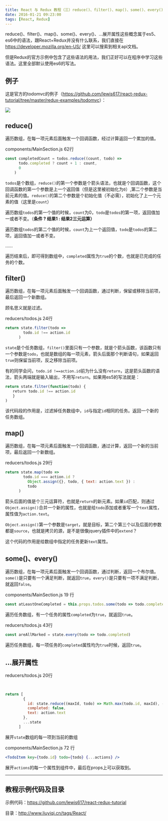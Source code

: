 ```yaml
---
title: React 与 Redux 教程（三）reduce()、filter()、map()、some()、every()、...展开属性
date: 2016-01-21 09:23:00
tags: [React, Redux]
---
```


reduce()、filter()、map()、some()、every()、...展开属性这些概念属于es5、es6中的语法，跟React+Redux并没有什么联系，我们直接在<https://developer.mozilla.org/en-US/> 这里可以搜索到相关api文档。

但是Redux的官方示例中包含了这些语法的用法，我们正好可以在程序中学习这些语法。这里全部默认使用es6的写法。

<!--more-->

## 例子

这是官方的todomvc的例子（<https://github.com/lewis617/react-redux-tutorial/tree/master/redux-examples/todomvc>）：

![](https://ws1.sinaimg.cn/large/83900b4egw1f9xtk41cryj208h04zt8o.jpg)

## reduce()

遍历数组，在每一项元素后面触发一个回调函数，经过计算返回一个累加的值。

components/MainSection.js 62行

```js 
const completedCount = todos.reduce((count, todo) =>
      todo.completed ? count + 1 : count,
      0
    )
```

`todos`是个数组，`reduce()`的第一个参数是个箭头语法，也就是个回调函数，这个回调函数的第一个参数是上一个返回值（但是这里被初始化为`0`）,第二个参数是当前元素的值。`reduce()`的第二个参数是个初始化值（不必需），初始化了上一个元素的值（这里是`count`）

遍历数组`todos`的第一个值的时候，`count`为0，`todo`是`todos`的第一项，返回值加一或者不变。（**条件 ? 结果1 : 结果2三元运算）**

遍历数组`todos`的第二个值的时候，`count`为上一个返回值，`todo`是`todos`的第二项，返回值加一或者不变。

……

遍历结束后，即可得到数组中，`completed`属性为`true`的个数，也就是已完成的任务的个数。

## filter()

遍历数组，在每一项元素后面触发一个回调函数，通过判断，保留或移除当前项，最后返回一个新数组。

顾名思义就是过滤。

reducers/todos.js 24行

```js
return state.filter(todo =>
        todo.id !== action.id
      )
```

`state`是个任务数组，`filter()`里面只有一个参数，就是个箭头函数，该函数只有一个参数是`todo`，也就是数组的每一项元素，箭头后面那个判断语句，如果返回`true`则保留当前项，反之移除当前项。

有的同学会问，`todo.id !==action.id`前为什么没有`return`，这是箭头函数的语法，箭头两端就是输入输出，不用写`return`。如果用es5的写法就是：

```js
return state.filter(function(todo) {  
　　return todo.id !== action.id  
　　}  
)
```
该代码段的作用是，过滤掉任务数组中，`id`与指定`id`相同的任务。返回一个新的任务数组。

## map()

遍历数组，在每一项元素后面触发一个回调函数，通过计算，返回一个新的当前项，最后返回一个新数组。

reducers/todos.js 29行

```js
return state.map(todo =>
        todo.id === action.id ?
          Object.assign({}, todo, { text: action.text }) :
          todo
      )
```

箭头后面的值是个三元运算符，也就是`return`的新元素。如果`id`匹配，则通过`Object.assign()`合并一个新的属性，也就是给`todo`添加或者重写一个`text`属性，属性值为`action.text`。

`Object.assign()`第一个参数是`target`，就是目标，第二个第三个以及后面的参数都是`source`，也就是拷贝的源，是不是很像jquery插件中的`extend`？

这个代码的作用是给数组中指定的任务更新`text`属性。

## some()、every()

遍历数组，在每一项元素后面触发一个回调函数，通过判断，返回一个布尔值。`some()`是只要有一个满足判断，就返回`true`，`every()`是只要有一项不满足判断，就返回`false`。

components/MainSection.js  19 行

```js
const atLeastOneCompleted = this.props.todos.some(todo => todo.completed)
```
遍历任务数组，有一个任务的属性`completed`为`true`，就返回`true`。

reducers/todos.js 43行

```js
const areAllMarked = state.every(todo => todo.completed)
```
遍历任务数组，每一项任务的`completed`属性均为`true`时候，返回`true`。

## ...展开属性

reducers/todos.js 20行

```js
    
    
return [
        {
          id: state.reduce((maxId, todo) => Math.max(todo.id, maxId), -1) + 1,
          completed: false,
          text: action.text
        }, 
        ...state
      ]
```

展开`state`数组的每一项到当前的数组

components/MainSection.js  72 行

```jsx harmony
<TodoItem key={todo.id} todo={todo} {...actions} />
```

展开`actions`的每一个属性到组件中，最后在props上可以获取到。

* * *

## 教程示例代码及目录

示例代码：<https://github.com/lewis617/react-redux-tutorial>

目录：<http://www.liuyiqi.cn/tags/React/>



